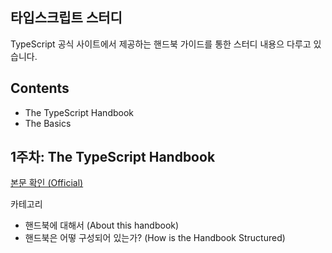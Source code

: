 ## 타입스크립트 스터디

TypeScript 공식 사이트에서 제공하는 핸드북 가이드를 통한 스터디 내용으 다루고 있습니다.

## Contents

- The TypeScript Handbook
- The Basics

## 1주차: The TypeScript Handbook
[본문 확인 (Official)](https://www.typescriptlang.org/ko/docs/handbook/intro.html)

카테고리
- 핸드북에 대해서 (About this handbook)
- 핸드북은 어떻 구성되어 있는가? (How is the Handbook Structured)
